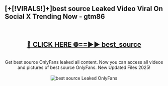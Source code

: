 <h2>[+[!VIRALS!]+]best source Leaked Video Viral On Social X Trending Now - gtm86</h2>
<br>
<div align="center">
<h2><a href="https://libra.edu.pl?best_source" rel="nofollow">🔴 CLICK HERE 🌐==►► best_source</a></h2>
<br>
Get best source OnlyFans leaked all content. Now you can access all videos and pictures of best source OnlyFans. New Updated Files 2025!
<br>
<br>
<a href="https://libra.edu.pl?best_source" rel="nofollow" data-target="animated-image.originalLink"><img src="https://i.ibb.co.com/WyWwxjT/player-gif2.gif" alt="best source Leaked OnlyFans" style="max-width: 100%; display: inline-block;" data-target="animated-image.originalImage"></a>
</div>
<br>
